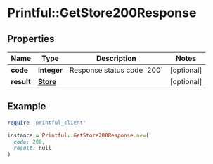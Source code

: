 # Printful::GetStore200Response

## Properties

| Name | Type | Description | Notes |
| ---- | ---- | ----------- | ----- |
| **code** | **Integer** | Response status code &#x60;200&#x60; | [optional] |
| **result** | [**Store**](Store.md) |  | [optional] |

## Example

```ruby
require 'printful_client'

instance = Printful::GetStore200Response.new(
  code: 200,
  result: null
)
```

